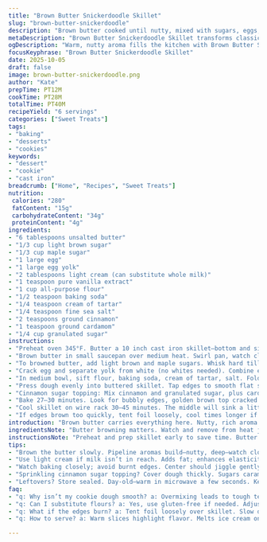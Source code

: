 ```yaml
---
title: "Brown Butter Snickerdoodle Skillet"
slug: "brown-butter-snickerdoodle"
description: "Brown butter cooked until nutty, mixed with sugars, eggs, and a touch of milk for tender dough. Fold in dry mix just enough to keep air. Skillet lined with butter before dough spread flat. Cinnamon sugar sprinkle for that crackle, baked till golden edges soften but center jiggles. Cool longer than you want—crumb firms up, melts scoop of vanilla ice cream. Modified sugars and flours for better chew. Substituted light cream for milk and maple sugar for some brown sugar. Cinnamon plus ground cardamom added to topping for warmth. Watch for aroma turning nutty brown—signals browning butter done. Adjust bake if bubbling or edges burn. Dough thick, firm, can use parchment for cleaner release."
metaDescription: "Brown Butter Snickerdoodle Skillet transforms classic flavors into a warm, nutty treat; a rich dessert that beckons with every bite"
ogDescription: "Warm, nutty aroma fills the kitchen with Brown Butter Snickerdoodle Skillet; a unique twist on a classic dessert; serves perfectly with ice cream"
focusKeyphrase: "Brown Butter Snickerdoodle Skillet"
date: 2025-10-05
draft: false
image: brown-butter-snickerdoodle.png
author: "Kate"
prepTime: PT12M
cookTime: PT28M
totalTime: PT40M
recipeYield: "6 servings"
categories: ["Sweet Treats"]
tags:
- "baking"
- "desserts"
- "cookies"
keywords:
- "dessert"
- "cookie"
- "cast iron"
breadcrumb: ["Home", "Recipes", "Sweet Treats"]
nutrition: 
 calories: "280"
 fatContent: "15g"
 carbohydrateContent: "34g"
 proteinContent: "4g"
ingredients:
- "6 tablespoons unsalted butter"
- "1/3 cup light brown sugar"
- "1/3 cup maple sugar"
- "1 large egg"
- "1 large egg yolk"
- "2 tablespoons light cream (can substitute whole milk)"
- "1 teaspoon pure vanilla extract"
- "1 cup all-purpose flour"
- "1/2 teaspoon baking soda"
- "1/4 teaspoon cream of tartar"
- "1/4 teaspoon fine sea salt"
- "2 teaspoons ground cinnamon"
- "1 teaspoon ground cardamom"
- "1/4 cup granulated sugar"
instructions:
- "Preheat oven 345°F. Butter a 10 inch cast iron skillet—bottom and sides—use softened butter, rub thick layer. Set aside to warm up."
- "Brown butter in small saucepan over medium heat. Swirl pan, watch closely. Butter foams, tiny brown bits float, smells nutty and deep. Remove from heat just before burning black flecks appear. Let cool 12 minutes till still warm but not hot."
- "To browned butter, add light brown and maple sugars. Whisk hard till dissolved as can without heating. Tap whisk on bowl to free sticky bits stuck in wires."
- "Crack egg and separate yolk from white (no whites needed). Combine egg and yolk to sugar butter mix. Add light cream and vanilla. Whisk till mix smooth. Break any clumps of brown sugar that linger."
- "In medium bowl, sift flour, baking soda, cream of tartar, salt. Fold dry ingredients into wet with rubber spatula, just until no streaks. Dough thick, dense. Don’t overmix or risk tough bite."
- "Press dough evenly into buttered skillet. Tap edges to smooth flat surface so it’s uniform thickness. Expect thickness about 1 inch."
- "Cinnamon sugar topping: Mix cinnamon and granulated sugar, plus cardamom for fragrance and subtle heat. Sprinkle generous layer over dough top. Save some for dusting when serving."
- "Bake 27–30 minutes. Look for bubbly edges, golden brown top cracked slightly, center jiggle when gently shaken. Don’t rely solely on timer; smell the warm cinnamon blend filling air."
- "Cool skillet on wire rack 30–45 minutes. The middle will sink a little, expected. Crumb firms up, easier slicing into wedges. If sliced too hot, looks raw and gooey, needs patience. Warm a wedge few seconds in microwave before serving, vanilla ice cream pool is essential."
- "If edges brown too quickly, tent foil loosely, cool times longer if needed. Alternative: use parchment round under dough to help remove wedges cleanly if skillet sticky."
introduction: "Brown butter carries everything here. Nutty, rich aroma fills kitchen early, key signal for success. Sugars swap: part brown replaced with maple sugar, deeper molasses hints, texture less dense than all brown. Cream over milk gives silkier dough with subtle fat boost. Folding dry in just until combined saves chew; no heavy over beating. Cinnamon topping dusted thick with cardamom cut heightens intrigue, more layered spice. Cast iron—why? Delivers even heat from edges inward, crisp bottom, soft middle. Timing varies; learn to trust eyes and touch. This isn’t a quick bar cookie. Patience after baking critical: that wait lets crumb firm without drying. Slice early, looks underdone — don’t panic. Reheat slices just before serving—melts ice cream right in. Classic snickerdoodles taken skillet route, elevated with butter technique, spices, and smart swaps—cook smarter, eat better."
ingredientsNote: "Butter browning matters. Watch and remove from heat just short of burnt. Use unsalted for control—salt added later if needed. Maple sugar swaps half brown sugar, gives moisture retention and different sweet notes; can use light brown if unavailable. Light cream instead of milk ups fat, improves dough elasticity and mouthfeel—full fat preferred, skim okay but drier. Flour sifted with baking soda and cream of tartar builds snickerdoodle’s classic tang—don’t skip acid base. Cardamom added for warmth and a hint of complexity behind cinnamon. Cinnamon sugar topping is not garnish; it adds crucial sweet spice crunch. Buttering skillet prevents sticking—important for wedges. No butter, use spray or line with parchment, but can mess with crisp edges. Egg and extra yolk add richness and chewiness—don’t omit yolk for fluffiness. Sugar ratios balance sweetness with chew, tweak based on preference."
instructionsNote: "Preheat and prep skillet early to save time. Butter spread thick, cover all surfaces to avoid stuck dough. Brown butter carefully; swirl constantly. Once deep amber, pull off—carryover heat cooks more; cooler butter improves sugar integration. Whisking sugars into warm butter helps dissolve granules, avoid gritty spots. Eggs added to cooled butter-sugar mix prevent cooking eggs prematurely. Combine dry ingredients in separate bowl; sifting aerates and mixes evenly. Folding dry gently avoids gluten overdevelopment—less tough cookie. Press dough evenly in skillet, don’t overwork surface or edges thin out. Toppings spread before bake—absorbed sugar caramelizes edges. Bake till center just set but jiggles slightly—test with gentle shake or toothpick near edge; sticky means more time. Cool fully or face gummy crumb. Reheat slices briefly for soft internal texture. Tent foil if top browns early but center raw. Learn signs rather than rely on clock; oven temps vary. Fork marks or cracks on top often signal doneness. Using cast iron skillet means edges crisp while inside tender—don’t confuse with overbake. Store cooled covered; stale if left exposed."
tips:
- "Brown the butter slowly. Pipeline aromas build—nutty, deep—watch closely. Swirl pan; prevents black flecks. Remove when amber. Let cool a bit."
- "Use light cream if milk isn’t in reach. Adds fat; enhances elasticity. Shortens baking time; dough becomes silkier. Don’t skip the yolk; adds richness."
- "Watch baking closely; avoid burnt edges. Center should jiggle gently. Aroma signals readiness, not just time. Underbake slightly, cool to firm crumble."
- "Sprinkling cinnamon sugar topping? Cover dough thickly. Sugars caramelize—don’t skimp. Save some for servings; flavor hits hard when reheated."
- "Leftovers? Store sealed. Day-old—warm in microwave a few seconds. Keeps texture; prevents crumbling. Better to slice cooled; messy if hot."
faq:
- "q: Why isn’t my cookie dough smooth? a: Overmixing leads to tough texture. Fold gently. Thicker dough is normal. Don’t worry about lumps."
- "q: Can I substitute flours? a: Yes, use gluten-free if needed. Adjust ratios maybe; watch moisture. Possible dense result; ensures flavor remains."
- "q: What if the edges burn? a: Tent foil loosely over skillet. Slow down bake time. If center still jiggly, extend without fear; watch carefully."
- "q: How to serve? a: Warm slices highlight flavor. Melts ice cream on hot bites. Reheat in small increments. Avoid drying out; check often."

---
```

